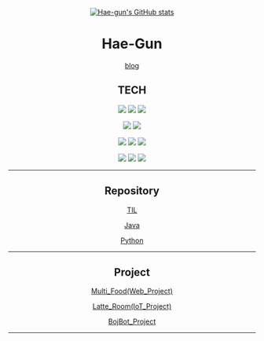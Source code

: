 <div align="center">

[![Hae-gun's GitHub stats](https://github-readme-stats.vercel.app/api?username=Hae-gun)](https://github.com/anuraghazra/github-readme-stats)  <br>


# Hae-Gun  <br>

[blog](https://webheck.tistory.com/)  <br>


## TECH <br>

<img src="https://img.shields.io/badge/Java-red?style=flat-square&logo=Java&logoColor=white"/></a>
<img src="https://img.shields.io/badge/Hibernate-cccc00?style=flat-square&logo=Hibernate&logoColor=white"/></a>
<img src="https://img.shields.io/badge/SpringBoot-00cc00?style=flat-square&logo=SpringBoot&logoColor=white"/></a>

<img src="https://img.shields.io/badge/JavaScript-yellow?style=flat-square&logo=JavaScript&logoColor=white"/></a>
<img src="https://img.shields.io/badge/HTML5-orange?style=flat-square&logo=HTML5&logoColor=white"/></a>

<img src="https://img.shields.io/badge/Jenkins-ff0000?style=flat-square&logo=Jenkins&logoColor=white"/></a>
<img src="https://img.shields.io/badge/Docker-3766AB?style=flat-square&logo=Docker&logoColor=white"/></a>
<img src="https://img.shields.io/badge/Kubernetes-3366ff?style=flat-square&logo=Kubernetes&logoColor=white"/></a>

<img src="https://img.shields.io/badge/PostgreSQL-9cf?style=flat-square&logo=PostgreSQL&logoColor=white"/></a>
<img src="https://img.shields.io/badge/Python-3766AB?style=flat-square&logo=Python&logoColor=white"/></a>
<img src="https://img.shields.io/badge/Arduino-00cc99?style=flat-square&logo=Arduino&logoColor=white"/></a>

---

## Repository  <br>

[TIL](https://github.com/Hae-gun/TIL)  <br>

[Java](https://github.com/Hae-gun/Java)  <br>

[Python](https://github.com/Hae-gun/Python)  <br>

  

---

## Project  <br>

[Multi_Food(Web_Project)](https://github.com/Hae-gun/TeamProject)  <br>

[Latte_Room(IoT_Project)](https://github.com/Hae-gun/LatteRoom-Project)  <br>

[BojBot_Project](https://github.com/hae-gun/JsonAPI)  <br>

---

</div>
